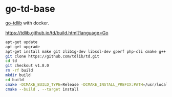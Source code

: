 # go-td-base

[go-tdlib](https://github.com/zelenin/go-tdlib) with docker.

https://tdlib.github.io/td/build.html?language=Go

```bash
apt-get update
apt-get upgrade
apt-get install make git zlib1g-dev libssl-dev gperf php-cli cmake g++
git clone https://github.com/tdlib/td.git
cd td
git checkout v1.8.0
rm -rf build
mkdir build
cd build
cmake -DCMAKE_BUILD_TYPE=Release -DCMAKE_INSTALL_PREFIX:PATH=/usr/local ..
cmake --build . --target install
```